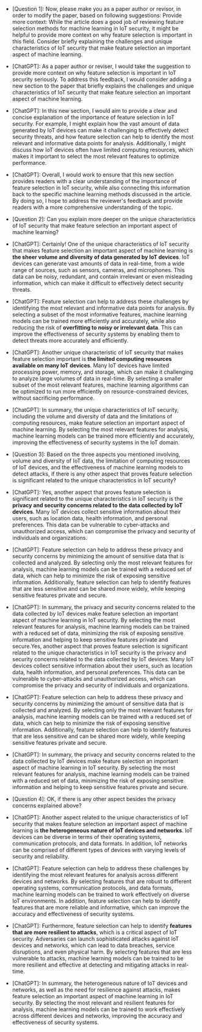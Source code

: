 - [Question 1]: Now, please make you as a paper author or revisor, in order to modify the paper, based on following suggestions: Provide more context: While the article does a good job of reviewing feature selection methods for machine learning in IoT security, it might be helpful to provide more context on why feature selection is important in this field. Consider briefly explaining the challenges and unique characteristics of IoT security that make feature selection an important aspect of machine learning.

- [ChatGPT]: As a paper author or reviser, I would take the suggestion to provide more context on why feature selection is important in IoT security seriously. To address this feedback, I would consider adding a new section to the paper that briefly explains the challenges and unique characteristics of IoT security that make feature selection an important aspect of machine learning.

- [ChatGPT]: In this new section, I would aim to provide a clear and concise explanation of the importance of feature selection in IoT security. For example, I might explain how the vast amount of data generated by IoT devices can make it challenging to effectively detect security threats, and how feature selection can help to identify the most relevant and informative data points for analysis. Additionally, I might discuss how IoT devices often have limited computing resources, which makes it important to select the most relevant features to optimize performance.

- [ChatGPT]: Overall, I would work to ensure that this new section provides readers with a clear understanding of the importance of feature selection in IoT security, while also connecting this information back to the specific machine learning methods discussed in the article. By doing so, I hope to address the reviewer's feedback and provide readers with a more comprehensive understanding of the topic.

- [Question 2]: Can you explain more deeper on the unique characteristics of IoT security that make feature selection an important aspect of machine learning?

- [ChatGPT]: Certainly! One of the unique characteristics of IoT security that makes feature selection an important aspect of machine learning is **the sheer volume and diversity of data generated by IoT devices**. IoT devices can generate vast amounts of data in real-time, from a wide range of sources, such as sensors, cameras, and microphones. This data can be noisy, redundant, and contain irrelevant or even misleading information, which can make it difficult to effectively detect security threats.

- [ChatGPT]: Feature selection can help to address these challenges by identifying the most relevant and informative data points for analysis. By selecting a subset of the most informative features, machine learning models can be trained more efficiently and accurately, while also reducing the risk of **overfitting to noisy or irrelevant data**. This can improve the effectiveness of security systems by enabling them to detect threats more accurately and efficiently.

- [ChatGPT]: Another unique characteristic of IoT security that makes feature selection important is **the limited computing resources available on many IoT devices**. Many IoT devices have limited processing power, memory, and storage, which can make it challenging to analyze large volumes of data in real-time. By selecting a smaller subset of the most relevant features, machine learning algorithms can be optimized to run more efficiently on resource-constrained devices, without sacrificing performance.

- [ChatGPT]: In summary, the unique characteristics of IoT security, including the volume and diversity of data and the limitations of computing resources, make feature selection an important aspect of machine learning. By selecting the most relevant features for analysis, machine learning models can be trained more efficiently and accurately, improving the effectiveness of security systems in the IoT domain.


- [Question 3]: Based on the three aspects you mentioned involving, volume and diversity of IoT data, the limitation of computing resources of IoT devices, and the effectiveness of machine learning models to detect attacks, if there is any other aspect that proves feature selection is significant related to the unique characteristics in IoT security?

- [ChatGPT]: Yes, another aspect that proves feature selection is significant related to the unique characteristics in IoT security is the **privacy and security concerns related to the data collected by IoT devices**. Many IoT devices collect sensitive information about their users, such as location data, health information, and personal preferences. This data can be vulnerable to cyber-attacks and unauthorized access, which can compromise the privacy and security of individuals and organizations.

- [ChatGPT]: Feature selection can help to address these privacy and security concerns by minimizing the amount of sensitive data that is collected and analyzed. By selecting only the most relevant features for analysis, machine learning models can be trained with a reduced set of data, which can help to minimize the risk of exposing sensitive information. Additionally, feature selection can help to identify features that are less sensitive and can be shared more widely, while keeping sensitive features private and secure.

- [ChatGPT]: In summary, the privacy and security concerns related to the data collected by IoT devices make feature selection an important aspect of machine learning in IoT security. By selecting the most relevant features for analysis, machine learning models can be trained with a reduced set of data, minimizing the risk of exposing sensitive information and helping to keep sensitive features private and secure.Yes, another aspect that proves feature selection is significant related to the unique characteristics in IoT security is the privacy and security concerns related to the data collected by IoT devices. Many IoT devices collect sensitive information about their users, such as location data, health information, and personal preferences. This data can be vulnerable to cyber-attacks and unauthorized access, which can compromise the privacy and security of individuals and organizations.

- [ChatGPT]: Feature selection can help to address these privacy and security concerns by minimizing the amount of sensitive data that is collected and analyzed. By selecting only the most relevant features for analysis, machine learning models can be trained with a reduced set of data, which can help to minimize the risk of exposing sensitive information. Additionally, feature selection can help to identify features that are less sensitive and can be shared more widely, while keeping sensitive features private and secure.

- [ChatGPT]: In summary, the privacy and security concerns related to the data collected by IoT devices make feature selection an important aspect of machine learning in IoT security. By selecting the most relevant features for analysis, machine learning models can be trained with a reduced set of data, minimizing the risk of exposing sensitive information and helping to keep sensitive features private and secure.


- [Question 4]: OK, if there is any other aspect besides the privacy concerns explained above?

- [ChatGPT]: Another aspect related to the unique characteristics of IoT security that makes feature selection an important aspect of machine learning is **the heterogeneous nature of IoT devices and networks**. IoT devices can be diverse in terms of their operating systems, communication protocols, and data formats. In addition, IoT networks can be comprised of different types of devices with varying levels of security and reliability.

- [ChatGPT]: Feature selection can help to address these challenges by identifying the most relevant features for analysis across different devices and networks. By selecting features that are robust to different operating systems, communication protocols, and data formats, machine learning models can be trained to work effectively on diverse IoT environments. In addition, feature selection can help to identify features that are more reliable and informative, which can improve the accuracy and effectiveness of security systems.

- [ChatGPT]: Furthermore, feature selection can help to identify **features that are more resilient to attacks**, which is a critical aspect of IoT security. Adversaries can launch sophisticated attacks against IoT devices and networks, which can lead to data breaches, service disruptions, and even physical harm. By selecting features that are less vulnerable to attacks, machine learning models can be trained to be more resilient and effective at detecting and mitigating attacks in real-time.

- [ChatGPT]: In summary, the heterogeneous nature of IoT devices and networks, as well as the need for resilience against attacks, makes feature selection an important aspect of machine learning in IoT security. By selecting the most relevant and resilient features for analysis, machine learning models can be trained to work effectively across different devices and networks, improving the accuracy and effectiveness of security systems.



